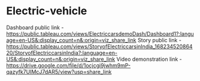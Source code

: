 # Electric-vehicle


Dashboard public link - https://public.tableau.com/views/ElectriccarsdemoDash/Dashboard1?:language=en-US&:display_count=n&:origin=viz_share_link
Story public link - https://public.tableau.com/views/StoryofElectriccarsinIndia_16823452086420/StoryofElectriccarsinIndia?:language=en-US&:display_count=n&:origin=viz_share_link
Video demonstration link - https://drive.google.com/file/d/1ocjcgi9jwhm9mP-qazyfk7UIMcJ7dAR5/view?usp=share_link
